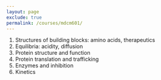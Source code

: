 ```yaml
---
layout: page 
exclude: true
permalink: /courses/mdcm601/
---
```

1. Structures of building blocks: amino acids, therapeutics
2. Equilibria: acidity, diffusion
3. Protein structure and function
4. Protein translation and trafficking
5. Enzymes and inhibition
6. Kinetics 
